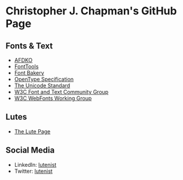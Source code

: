 # Christopher J. Chapman's GitHub Page

## Fonts & Text
* [AFDKO](https://github.com/adobe-type-tools/afdko)
* [FontTools](https://github.com/fonttools/fonttools)
* [Font Bakery](https://github.com/googlefonts/fontbakery)
* [OpenType Specification](https://docs.microsoft.com/en-us/typography/opentype/spec/)
* [The Unicode Standard](http://www.unicode.org/versions/latest/)
* [W3C Font and Text Community Group](https://www.w3.org/community/font-text/)
* [W3C WebFonts Working Group](https://www.w3.org/Fonts/WG/)

## Lutes
* [The Lute Page](https://www.cs.dartmouth.edu/~wbc/lute/lute.html)

## Social Media
* LinkedIn: [lutenist](https://www.linkedin.com/in/lutenist/)
* Twitter: [lutenist](https://twitter.com/lutenist)
